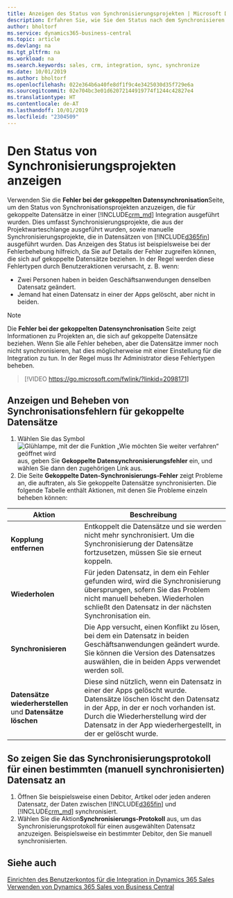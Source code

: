 ```yaml
---
title: Anzeigen des Status von Synchronisierungsprojekten | Microsoft Docs
description: Erfahren Sie, wie Sie den Status nach dem Synchronisieren gekoppelter Datensätze anzeigen.
author: bholtorf
ms.service: dynamics365-business-central
ms.topic: article
ms.devlang: na
ms.tgt_pltfrm: na
ms.workload: na
ms.search.keywords: sales, crm, integration, sync, synchronize
ms.date: 10/01/2019
ms.author: bholtorf
ms.openlocfilehash: 022e364b6a40fe8df1f9c4e3425030d35f729e6a
ms.sourcegitcommit: 02e704bc3e01d62072144919774f1244c42827e4
ms.translationtype: HT
ms.contentlocale: de-AT
ms.lasthandoff: 10/01/2019
ms.locfileid: "2304509"
---
```

# <a name="view-the-status-of-synchronization-jobs"></a>Den Status von Synchronisierungsprojekten anzeigen
Verwenden Sie die **Fehler bei der gekoppelten Datensynchronisation**Seite, um den Status von Synchronisationsprojekten anzuzeigen, die für gekoppelte Datensätze in einer [!INCLUDE[crm_md](includes/crm_md.md)] Integration ausgeführt wurden. Dies umfasst Synchronisierungsprojekte, die aus der Projektwarteschlange ausgeführt wurden, sowie manuelle Synchronisierungsprojekte, die in Datensätzen von [!INCLUDE[d365fin](includes/d365fin_md.md)] ausgeführt wurden. Das Anzeigen des Status ist beispielsweise bei der Fehlerbehebung hilfreich, da Sie auf Details der Fehler zugreifen können, die sich auf gekoppelte Datensätze beziehen. In der Regel werden diese Fehlertypen durch Benutzeraktionen verursacht, z. B. wenn:  

* Zwei Personen haben in beiden Geschäftsanwendungen denselben Datensatz geändert.
* Jemand hat einen Datensatz in einer der Apps gelöscht, aber nicht in beiden.

> [!Note]
> Die **Fehler bei der gekoppelten Datensynchronisation** Seite zeigt Informationen zu Projekten an, die sich auf gekoppelte Datensätze beziehen. Wenn Sie alle Fehler beheben, aber die Datensätze immer noch nicht synchronisieren, hat dies möglicherweise mit einer Einstellung für die Integration zu tun. In der Regel muss Ihr Administrator diese Fehlertypen beheben.   

> [!VIDEO https://go.microsoft.com/fwlink/?linkid=2098171]

## <a name="to-view-and-resolve-synchronization-errors-for-coupled-records"></a>Anzeigen und Beheben von Synchronisationsfehlern für gekoppelte Datensätze
1. Wählen Sie das Symbol ![Glühlampe, mit der die Funktion „Wie möchten Sie weiter verfahren“ geöffnet wird](media/ui-search/search_small.png "Wie möchten Sie weiter verfahren?") aus, geben Sie **Gekoppelte Datensynchronisierungsfehler** ein, und wählen Sie dann den zugehörigen Link aus.
2. Die Seite **Gekoppelte Daten-Synchronisierungs-Fehler** zeigt Probleme an, die auftraten, als Sie gekoppelte Datensätze synchronisierten. Die folgende Tabelle enthält Aktionen, mit denen Sie Probleme einzeln beheben können:

|Aktion|Beschreibung|
|----|----|
|**Kopplung entfernen**|Entkoppelt die Datensätze und sie werden nicht mehr synchronisiert. Um die Synchronisierung der Datensätze fortzusetzen, müssen Sie sie erneut koppeln.|
|**Wiederholen**|Für jeden Datensatz, in dem ein Fehler gefunden wird, wird die Synchronisierung übersprungen, sofern Sie das Problem nicht manuell beheben. Wiederholen schließt den Datensatz in der nächsten Synchronisation ein.|
|**Synchronisieren**|Die App versucht, einen Konflikt zu lösen, bei dem ein Datensatz in beiden Geschäftsanwendungen geändert wurde. Sie können die Version des Datensatzes auswählen, die in beiden Apps verwendet werden soll.|
|**Datensätze wiederherstellen** und **Datensätze löschen**|Diese sind nützlich, wenn ein Datensatz in einer der Apps gelöscht wurde. Datensätze löschen löscht den Datensatz in der App, in der er noch vorhanden ist. Durch die Wiederherstellung wird der Datensatz in der App wiederhergestellt, in der er gelöscht wurde.|

## <a name="to-view-the-synchronization-log-for-a-specific-manually-synchronized-record"></a>So zeigen Sie das Synchronisierungsprotokoll für einen bestimmten (manuell synchronisierten) Datensatz an
1. Öffnen Sie beispielsweise einen Debitor, Artikel oder jeden anderen Datensatz, der Daten zwischen [!INCLUDE[d365fin](includes/d365fin_md.md)] und [!INCLUDE[crm_md](includes/crm_md.md)] synchronisiert.
2. Wählen Sie die Aktion**Synchronisierungs-Protokoll** aus, um das Synchronisierungsprotokoll für einen ausgewählten Datensatz anzuzeigen. Beispielsweise ein bestimmter Debitor, den Sie manuell synchronisierten.

## <a name="see-also"></a>Siehe auch  
[Einrichten des Benutzerkontos für die Integration in Dynamics 365 Sales](admin-setting-up-integration-with-dynamics-sales.md)  
[Verwenden von Dynamics 365 Sales von Business Central](marketing-integrate-dynamicscrm.md)
